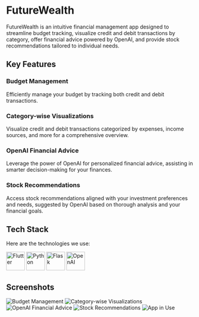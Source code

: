 # FutureWealth

FutureWealth is an intuitive financial management app designed to streamline budget tracking, visualize credit and debit transactions by category, offer financial advice powered by OpenAI, and provide stock recommendations tailored to individual needs.

## Key Features

### Budget Management
Efficiently manage your budget by tracking both credit and debit transactions.

### Category-wise Visualizations
Visualize credit and debit transactions categorized by expenses, income sources, and more for a comprehensive overview.

### OpenAI Financial Advice
Leverage the power of OpenAI for personalized financial advice, assisting in smarter decision-making for your finances.

### Stock Recommendations
Access stock recommendations aligned with your investment preferences and needs, suggested by OpenAI based on thorough analysis and your financial goals.

## Tech Stack

Here are the technologies we use:
<div>
<img src="https://www.vectorlogo.zone/logos/flutterio/flutterio-icon.svg" alt="Flutter" width="50"/>
<img src="https://www.python.org/static/favicon.ico" alt="Python" width="50"/>
<img src="https://flask.palletsprojects.com/en/2.0.x/_static/flask-icon.png" alt="Flask" width="50"/>
<img src="https://openai.com/favicon.ico" alt="OpenAI" width="50"/>
</div>


## Screenshots

![Budget Management](images/Screenshot_2023-11-21_at_2.27.16_AM.png)
![Category-wise Visualizations](images/Screenshot_2023-11-21_at_2.27.29_AM.png)
![OpenAI Financial Advice](images/Screenshot_2023-11-21_at_2.27.41_AM.png)
![Stock Recommendations](images/Screenshot_2023-11-21_at_2.27.51_AM.png)
![App in Use](images/Screenshot_2023-11-21_at_2.28.01_AM.png)

